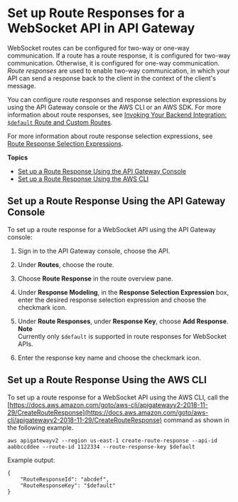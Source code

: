 # Set up Route Responses for a WebSocket API in API Gateway<a name="apigateway-websocket-api-route-response"></a>

WebSocket routes can be configured for two\-way or one\-way communication\. If a route has a route response, it is configured for two\-way communication\. Otherwise, it is configured for one\-way communication\. *Route responses* are used to enable two\-way communication, in which your API can send a response back to the client in the context of the client's message\.

You can configure route responses and response selection expressions by using the API Gateway console or the AWS CLI or an AWS SDK\. For more information about route responses, see [Invoking Your Backend Integration: `$default` Route and Custom Routes](apigateway-websocket-api-routes-integrations.md)\.

For more information about route response selection expressions, see [Route Response Selection Expressions](apigateway-websocket-api-selection-expressions.md#apigateway-websocket-api-route-response-selection-expressions)\.

**Topics**
+ [Set up a Route Response Using the API Gateway Console](#apigateway-websocket-api-route-response-using-console)
+ [Set up a Route Response Using the AWS CLI](#apigateway-websocket-api-route-response-using-awscli)

## Set up a Route Response Using the API Gateway Console<a name="apigateway-websocket-api-route-response-using-console"></a>

To set up a route response for a WebSocket API using the API Gateway console:

1. Sign in to the API Gateway console, choose the API\.

1. Under **Routes**, choose the route\.

1. Choose **Route Response** in the route overview pane\.

1. Under **Response Modeling**, in the **Response Selection Expression** box, enter the desired response selection expression and choose the checkmark icon\.

1. Under **Route Responses**, under **Response Key**, choose **Add Response**\.
**Note**  
Currently only `$default` is supported in route responses for WebSocket APIs\.

1. Enter the response key name and choose the checkmark icon\.

## Set up a Route Response Using the AWS CLI<a name="apigateway-websocket-api-route-response-using-awscli"></a>

To set up a route response for a WebSocket API using the AWS CLI, call the [https://docs.aws.amazon.com/goto/aws-cli/apigatewayv2-2018-11-29/CreateRouteResponse](https://docs.aws.amazon.com/goto/aws-cli/apigatewayv2-2018-11-29/CreateRouteResponse) command as shown in the following example\.

```
aws apigatewayv2 --region us-east-1 create-route-response --api-id aabbccddee --route-id 1122334 --route-response-key $default
```

Example output:

```
{
    "RouteResponseId": "abcdef",
    "RouteResponseKey": "$default"
}
```